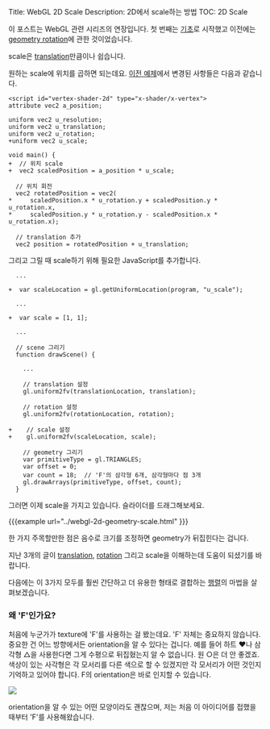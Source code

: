 Title: WebGL 2D Scale
Description: 2D에서 scale하는 방법
TOC: 2D Scale


이 포스트는 WebGL 관련 시리즈의 연장입니다.
첫 번째는 [기초](webgl-fundamentals.html)로 시작했고 이전에는 [geometry rotation](webgl-2d-rotation.html)에 관한 것이었습니다.

scale은 [translation](webgl-2d-translation.html)만큼이나 쉽습니다.

원하는 scale에 위치를 곱하면 되는데요.
[이전 예제](webgl-2d-rotation.html)에서 변경된 사항들은 다음과 같습니다.

```
<script id="vertex-shader-2d" type="x-shader/x-vertex">
attribute vec2 a_position;

uniform vec2 u_resolution;
uniform vec2 u_translation;
uniform vec2 u_rotation;
+uniform vec2 u_scale;

void main() {
+  // 위치 scale
+  vec2 scaledPosition = a_position * u_scale;

  // 위치 회전
  vec2 rotatedPosition = vec2(
*     scaledPosition.x * u_rotation.y + scaledPosition.y * u_rotation.x,
*     scaledPosition.y * u_rotation.y - scaledPosition.x * u_rotation.x);

  // translation 추가
  vec2 position = rotatedPosition + u_translation;
```

그리고 그릴 때 scale하기 위해 필요한 JavaScript를 추가합니다.

```
  ...

+  var scaleLocation = gl.getUniformLocation(program, "u_scale");

  ...

+  var scale = [1, 1];

  ...

  // scene 그리기
  function drawScene() {

    ...

    // translation 설정
    gl.uniform2fv(translationLocation, translation);

    // rotation 설정
    gl.uniform2fv(rotationLocation, rotation);

+    // scale 설정
+    gl.uniform2fv(scaleLocation, scale);

    // geometry 그리기
    var primitiveType = gl.TRIANGLES;
    var offset = 0;
    var count = 18;  // 'F'의 삼각형 6개, 삼각형마다 점 3개
    gl.drawArrays(primitiveType, offset, count);
  }
```

그러면 이제 scale을 가지고 있습니다.
슬라이더를 드래그해보세요.

{{{example url="../webgl-2d-geometry-scale.html" }}}

한 가지 주목할만한 점은 음수로 크기를 조정하면 geometry가 뒤집힌다는 겁니다.

지난 3개의 글이 [translation](webgl-2d-translation.html), [rotation](webgl-2d-rotation.html) 그리고 scale을 이해하는데 도움이 되셨기를 바랍니다.

다음에는 이 3가지 모두를 훨씬 간단하고 더 유용한 형태로 결합하는 [행렬](webgl-2d-matrices.html)의 마법을 살펴보겠습니다.

<div class="webgl_bottombar">
<h3>왜 'F'인가요?</h3>
<p>
처음에 누군가가 texture에 'F'를 사용하는 걸 봤는데요.
'F' 자체는 중요하지 않습니다.
중요한 건 어느 방향에서든 orientation을 알 수 있다는 겁니다.
예를 들어 하트 ❤나 삼각형 △을 사용한다면 그게 수평으로 뒤집혔는지 알 수 없습니다.
원 ○은 더 안 좋겠죠.
색상이 있는 사각형은 각 모서리를 다른 색으로 할 수 있겠지만 각 모서리가 어떤 것인지 기억하고 있어야 합니다.
F의 orientation은 바로 인지할 수 있습니다.
</p>
<img src="../resources/f-orientation.svg" class="webgl_center"/>
<p>
orientation을 알 수 있는 어떤 모양이라도 괜찮으며, 저는 처음 이 아이디어를 접했을 때부터 'F'를 사용해왔습니다. 
</p>
</div>
